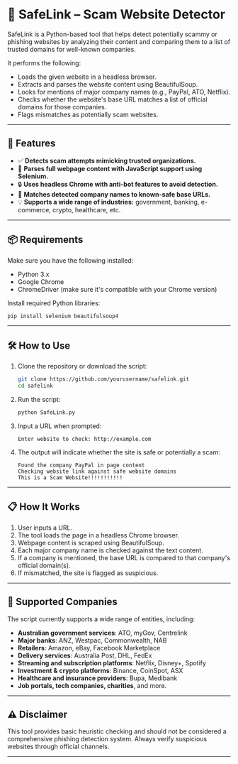 # 🔐 SafeLink – Scam Website Detector

SafeLink is a Python-based tool that helps detect potentially scammy or phishing websites by analyzing their content and comparing them to a list of trusted domains for well-known companies.

It performs the following:
- Loads the given website in a headless browser.
- Extracts and parses the website content using BeautifulSoup.
- Looks for mentions of major company names (e.g., PayPal, ATO, Netflix).
- Checks whether the website's base URL matches a list of official domains for those companies.
- Flags mismatches as potentially scam websites.

---

## 🚀 Features

- ✅ **Detects scam attempts mimicking trusted organizations.**
- 🧠 **Parses full webpage content with JavaScript support using Selenium.**
- 🔒 **Uses headless Chrome with anti-bot features to avoid detection.**
- 🔎 **Matches detected company names to known-safe base URLs.**
- 💡 **Supports a wide range of industries:** government, banking, e-commerce, crypto, healthcare, etc.

---

## 📦 Requirements

Make sure you have the following installed:

- Python 3.x
- Google Chrome
- ChromeDriver (make sure it's compatible with your Chrome version)

Install required Python libraries:

```bash
pip install selenium beautifulsoup4
```

---

## 🛠️ How to Use

1. Clone the repository or download the script:

    ```bash
    git clone https://github.com/yourusername/safelink.git
    cd safelink
    ```

2. Run the script:

    ```bash
    python SafeLink.py
    ```

3. Input a URL when prompted:

    ```
    Enter website to check: http://example.com
    ```

4. The output will indicate whether the site is safe or potentially a scam:

    ```
    Found the company PayPal in page content
    Checking website link against safe website domains
    This is a Scam Website!!!!!!!!!!!
    ```

---

## 📋 How It Works

1. User inputs a URL.
2. The tool loads the page in a headless Chrome browser.
3. Webpage content is scraped using BeautifulSoup.
4. Each major company name is checked against the text content.
5. If a company is mentioned, the base URL is compared to that company's official domain(s).
6. If mismatched, the site is flagged as suspicious.

---

## 🧠 Supported Companies

The script currently supports a wide range of entities, including:

- **Australian government services**: ATO, myGov, Centrelink
- **Major banks**: ANZ, Westpac, Commonwealth, NAB
- **Retailers**: Amazon, eBay, Facebook Marketplace
- **Delivery services**: Australia Post, DHL, FedEx
- **Streaming and subscription platforms**: Netflix, Disney+, Spotify
- **Investment & crypto platforms**: Binance, CoinSpot, ASX
- **Healthcare and insurance providers**: Bupa, Medibank
- **Job portals, tech companies, charities**, and more.

---

## ⚠️ Disclaimer

This tool provides basic heuristic checking and should not be considered a comprehensive phishing detection system. Always verify suspicious websites through official channels.

---

